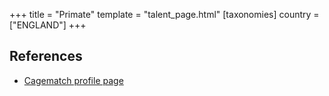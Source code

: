+++
title = "Primate"
template = "talent_page.html"
[taxonomies]
country = ["ENGLAND"]
+++

## References

* [Cagematch profile page](https://www.cagematch.net/?id=2&nr=17236)
